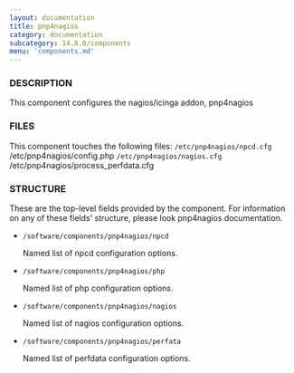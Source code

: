 ```yaml
---
layout: documentation
title: pnp4nagios
category: documentation
subcategory: 14.8.0/components
menu: 'components.md'
---
```

### DESCRIPTION

This component configures the nagios/icinga addon, pnp4nagios

### FILES

This component touches the following files: 
`/etc/pnp4nagios/npcd.cfg`
/etc/pnp4nagios/config.php
`/etc/pnp4nagios/nagios.cfg`
/etc/pnp4nagios/process\_perfdata.cfg

### STRUCTURE

These are the top-level fields provided by the component. For
information on any of these fields' structure, please look pnp4nagios
documentation. 

- `/software/components/pnp4nagios/npcd`

    Named list of npcd configuration options.

- `/software/components/pnp4nagios/php`

    Named list of php configuration options.

- `/software/components/pnp4nagios/nagios`

    Named list of nagios configuration options.

- `/software/components/pnp4nagios/perfata`

    Named list of perfdata configuration options.
